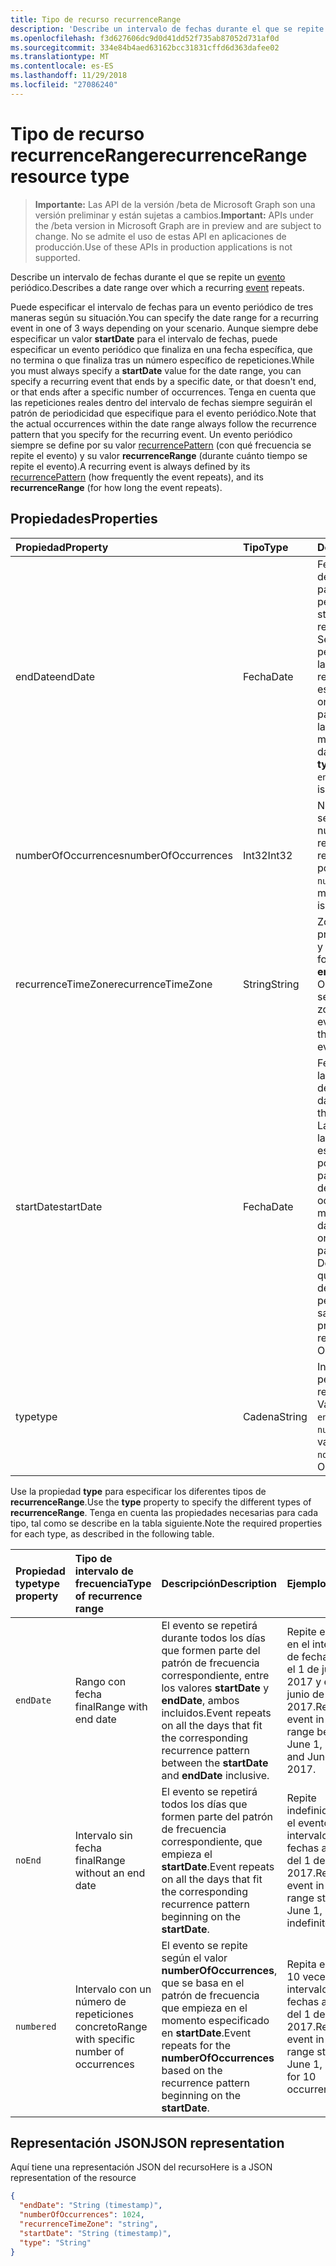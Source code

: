 ```yaml
---
title: Tipo de recurso recurrenceRange
description: 'Describe un intervalo de fechas durante el que se repite un evento periódico. '
ms.openlocfilehash: f3d627606dc9d0d41dd52f735ab87052d731af0d
ms.sourcegitcommit: 334e84b4aed63162bcc31831cffd6d363dafee02
ms.translationtype: MT
ms.contentlocale: es-ES
ms.lasthandoff: 11/29/2018
ms.locfileid: "27086240"
---
```

# <a name="recurrencerange-resource-type"></a><span data-ttu-id="9c64a-103">Tipo de recurso recurrenceRange</span><span class="sxs-lookup"><span data-stu-id="9c64a-103">recurrenceRange resource type</span></span>

> <span data-ttu-id="9c64a-104">**Importante:** Las API de la versión /beta de Microsoft Graph son una versión preliminar y están sujetas a cambios.</span><span class="sxs-lookup"><span data-stu-id="9c64a-104">**Important:** APIs under the /beta version in Microsoft Graph are in preview and are subject to change.</span></span> <span data-ttu-id="9c64a-105">No se admite el uso de estas API en aplicaciones de producción.</span><span class="sxs-lookup"><span data-stu-id="9c64a-105">Use of these APIs in production applications is not supported.</span></span>

<span data-ttu-id="9c64a-106">Describe un intervalo de fechas durante el que se repite un [evento](event.md) periódico.</span><span class="sxs-lookup"><span data-stu-id="9c64a-106">Describes a date range over which a recurring [event](event.md) repeats.</span></span> 

<span data-ttu-id="9c64a-107">Puede especificar el intervalo de fechas para un evento periódico de tres maneras según su situación.</span><span class="sxs-lookup"><span data-stu-id="9c64a-107">You can specify the date range for a recurring event in one of 3 ways depending on your scenario.</span></span> <span data-ttu-id="9c64a-108">Aunque siempre debe especificar un valor **startDate** para el intervalo de fechas, puede especificar un evento periódico que finaliza en una fecha específica, que no termina o que finaliza tras un número específico de repeticiones.</span><span class="sxs-lookup"><span data-stu-id="9c64a-108">While you must always specify a **startDate** value for the date range, you can specify a recurring event that ends by a specific date, or that doesn't end, or that ends after a specific number of occurrences.</span></span> <span data-ttu-id="9c64a-109">Tenga en cuenta que las repeticiones reales dentro del intervalo de fechas siempre seguirán el patrón de periodicidad que especifique para el evento periódico.</span><span class="sxs-lookup"><span data-stu-id="9c64a-109">Note that the actual occurrences within the date range always follow the recurrence pattern that you specify for the recurring event.</span></span> <span data-ttu-id="9c64a-110">Un evento periódico siempre se define por su valor [recurrencePattern](recurrencepattern.md) (con qué frecuencia se repite el evento) y su valor **recurrenceRange** (durante cuánto tiempo se repite el evento).</span><span class="sxs-lookup"><span data-stu-id="9c64a-110">A recurring event is always defined by its [recurrencePattern](recurrencepattern.md) (how frequently the event repeats), and its **recurrenceRange** (for how long the event repeats).</span></span>


## <a name="properties"></a><span data-ttu-id="9c64a-111">Propiedades</span><span class="sxs-lookup"><span data-stu-id="9c64a-111">Properties</span></span>

| <span data-ttu-id="9c64a-112">Propiedad</span><span class="sxs-lookup"><span data-stu-id="9c64a-112">Property</span></span>     | <span data-ttu-id="9c64a-113">Tipo</span><span class="sxs-lookup"><span data-stu-id="9c64a-113">Type</span></span>   |<span data-ttu-id="9c64a-114">Descripción</span><span class="sxs-lookup"><span data-stu-id="9c64a-114">Description</span></span>|
|:---------------|:--------|:----------|
|<span data-ttu-id="9c64a-115">endDate</span><span class="sxs-lookup"><span data-stu-id="9c64a-115">endDate</span></span>|<span data-ttu-id="9c64a-116">Fecha</span><span class="sxs-lookup"><span data-stu-id="9c64a-116">Date</span></span>|<span data-ttu-id="9c64a-117">Fecha en la que se detiene la aplicación del patrón de periodicidad.</span><span class="sxs-lookup"><span data-stu-id="9c64a-117">The date to stop applying the recurrence pattern.</span></span> <span data-ttu-id="9c64a-118">Según el patrón de periodicidad del evento, la última repetición de la reunión no puede ser esta fecha.</span><span class="sxs-lookup"><span data-stu-id="9c64a-118">Depending on the recurrence pattern of the event, the last occurrence of the meeting may not be this date.</span></span> <span data-ttu-id="9c64a-119">Se requiere si **type** es `endDate`.</span><span class="sxs-lookup"><span data-stu-id="9c64a-119">Required if **type** is `endDate`.</span></span>|
|<span data-ttu-id="9c64a-120">numberOfOccurrences</span><span class="sxs-lookup"><span data-stu-id="9c64a-120">numberOfOccurrences</span></span>|<span data-ttu-id="9c64a-121">Int32</span><span class="sxs-lookup"><span data-stu-id="9c64a-121">Int32</span></span>|<span data-ttu-id="9c64a-122">Número de veces que se repite el evento.</span><span class="sxs-lookup"><span data-stu-id="9c64a-122">The number of times to repeat the event.</span></span> <span data-ttu-id="9c64a-123">Se requiere y debe ser positivo si **type** es `numbered`.</span><span class="sxs-lookup"><span data-stu-id="9c64a-123">Required and must be positive if **type** is `numbered`.</span></span>|
|<span data-ttu-id="9c64a-124">recurrenceTimeZone</span><span class="sxs-lookup"><span data-stu-id="9c64a-124">recurrenceTimeZone</span></span>|<span data-ttu-id="9c64a-125">String</span><span class="sxs-lookup"><span data-stu-id="9c64a-125">String</span></span> |<span data-ttu-id="9c64a-126">Zona horaria de las propiedades **startDate** y **endDate**.</span><span class="sxs-lookup"><span data-stu-id="9c64a-126">Time zone for the **startDate** and **endDate** properties.</span></span> <span data-ttu-id="9c64a-127">Opcional.</span><span class="sxs-lookup"><span data-stu-id="9c64a-127">Optional.</span></span> <span data-ttu-id="9c64a-128">Si no se especifica, se usa la zona horaria del evento.</span><span class="sxs-lookup"><span data-stu-id="9c64a-128">If not specified, the time zone of the event is used.</span></span>|
|<span data-ttu-id="9c64a-129">startDate</span><span class="sxs-lookup"><span data-stu-id="9c64a-129">startDate</span></span>|<span data-ttu-id="9c64a-130">Fecha</span><span class="sxs-lookup"><span data-stu-id="9c64a-130">Date</span></span>|<span data-ttu-id="9c64a-131">Fecha en la que se inicia la aplicación del patrón de periodicidad.</span><span class="sxs-lookup"><span data-stu-id="9c64a-131">The date to start applying the recurrence pattern.</span></span> <span data-ttu-id="9c64a-132">La primera repetición de la reunión puede ser esta fecha o una posterior, en función del patrón de periodicidad del evento.</span><span class="sxs-lookup"><span data-stu-id="9c64a-132">The first occurrence of the meeting may be this date or later, depending on the recurrence pattern of the event.</span></span> <span data-ttu-id="9c64a-133">Debe ser el mismo valor que la propiedad **start** del [evento](event.md) periódico.</span><span class="sxs-lookup"><span data-stu-id="9c64a-133">Must be the same value as the **start** property of the recurring [event](event.md).</span></span> <span data-ttu-id="9c64a-134">Obligatorio.</span><span class="sxs-lookup"><span data-stu-id="9c64a-134">Required.</span></span>|
|<span data-ttu-id="9c64a-135">type</span><span class="sxs-lookup"><span data-stu-id="9c64a-135">type</span></span>|<span data-ttu-id="9c64a-136">Cadena</span><span class="sxs-lookup"><span data-stu-id="9c64a-136">String</span></span>|<span data-ttu-id="9c64a-137">Intervalo de periodicidad.</span><span class="sxs-lookup"><span data-stu-id="9c64a-137">The recurrence range.</span></span> <span data-ttu-id="9c64a-138">Valores posibles: `endDate`, `noEnd`, `numbered`.</span><span class="sxs-lookup"><span data-stu-id="9c64a-138">Possible values are: `endDate`, `noEnd`, `numbered`.</span></span> <span data-ttu-id="9c64a-139">Obligatorio.</span><span class="sxs-lookup"><span data-stu-id="9c64a-139">Required.</span></span>|

<span data-ttu-id="9c64a-140">Use la propiedad **type** para especificar los diferentes tipos de **recurrenceRange**.</span><span class="sxs-lookup"><span data-stu-id="9c64a-140">Use the **type** property to specify the different types of **recurrenceRange**.</span></span> <span data-ttu-id="9c64a-141">Tenga en cuenta las propiedades necesarias para cada tipo, tal como se describe en la tabla siguiente.</span><span class="sxs-lookup"><span data-stu-id="9c64a-141">Note the required properties for each type, as described in the following table.</span></span>

| <span data-ttu-id="9c64a-142">Propiedad type</span><span class="sxs-lookup"><span data-stu-id="9c64a-142">type property</span></span>  | <span data-ttu-id="9c64a-143">Tipo de intervalo de frecuencia</span><span class="sxs-lookup"><span data-stu-id="9c64a-143">Type of recurrence range</span></span> | <span data-ttu-id="9c64a-144">Descripción</span><span class="sxs-lookup"><span data-stu-id="9c64a-144">Description</span></span> | <span data-ttu-id="9c64a-145">Ejemplo</span><span class="sxs-lookup"><span data-stu-id="9c64a-145">Example</span></span> | <span data-ttu-id="9c64a-146">Propiedades requeridas</span><span class="sxs-lookup"><span data-stu-id="9c64a-146">Required properties</span></span> |
|:-------|:---------------|:--------|:--------|:--------|
|`endDate` |<span data-ttu-id="9c64a-147">Rango con fecha final</span><span class="sxs-lookup"><span data-stu-id="9c64a-147">Range with end date</span></span> | <span data-ttu-id="9c64a-148">El evento se repetirá durante todos los días que formen parte del patrón de frecuencia correspondiente, entre los valores **startDate** y **endDate**, ambos incluidos.</span><span class="sxs-lookup"><span data-stu-id="9c64a-148">Event repeats on all the days that fit the corresponding recurrence pattern between the **startDate** and **endDate** inclusive.</span></span> | <span data-ttu-id="9c64a-149">Repite el evento en el intervalo de fechas entre el 1 de junio de 2017 y el 15 de junio de 2017.</span><span class="sxs-lookup"><span data-stu-id="9c64a-149">Repeat event in the date range between June 1, 2017 and June 15, 2017.</span></span> | <span data-ttu-id="9c64a-150">**type**, **startDate**, **endDate**</span><span class="sxs-lookup"><span data-stu-id="9c64a-150">**type**, **startDate**, **endDate**</span></span> | 
|`noEnd`   |<span data-ttu-id="9c64a-151">Intervalo sin fecha final</span><span class="sxs-lookup"><span data-stu-id="9c64a-151">Range without an end date</span></span> | <span data-ttu-id="9c64a-152">El evento se repetirá todos los días que formen parte del patrón de frecuencia correspondiente, que empieza el **startDate**.</span><span class="sxs-lookup"><span data-stu-id="9c64a-152">Event repeats on all the days that fit the corresponding recurrence pattern beginning on the **startDate**.</span></span> | <span data-ttu-id="9c64a-153">Repite indefinidamente el evento en el intervalo de fechas a partir del 1 de junio de 2017.</span><span class="sxs-lookup"><span data-stu-id="9c64a-153">Repeat event in the date range starting on June 1, 2017 indefinitely.</span></span> | <span data-ttu-id="9c64a-154">**type**, **startDate**</span><span class="sxs-lookup"><span data-stu-id="9c64a-154">**type**, **startDate**</span></span> |
|`numbered`|<span data-ttu-id="9c64a-155">Intervalo con un número de repeticiones concreto</span><span class="sxs-lookup"><span data-stu-id="9c64a-155">Range with specific number of occurrences</span></span> | <span data-ttu-id="9c64a-156">El evento se repite según el valor **numberOfOccurrences**, que se basa en el patrón de frecuencia que empieza en el momento especificado en **startDate**.</span><span class="sxs-lookup"><span data-stu-id="9c64a-156">Event repeats for the **numberOfOccurrences** based on the recurrence pattern beginning on the **startDate**.</span></span> | <span data-ttu-id="9c64a-157">Repita el evento 10 veces en el intervalo de fechas a partir del 1 de junio de 2017.</span><span class="sxs-lookup"><span data-stu-id="9c64a-157">Repeat event in the date range starting on June 1, 2017, for 10 occurrences.</span></span>  | <span data-ttu-id="9c64a-158">**type**, **startDate**, **numberOfOccurrences**</span><span class="sxs-lookup"><span data-stu-id="9c64a-158">**type**, **startDate**, **numberOfOccurrences**</span></span> |

## <a name="json-representation"></a><span data-ttu-id="9c64a-159">Representación JSON</span><span class="sxs-lookup"><span data-stu-id="9c64a-159">JSON representation</span></span>

<span data-ttu-id="9c64a-160">Aquí tiene una representación JSON del recurso</span><span class="sxs-lookup"><span data-stu-id="9c64a-160">Here is a JSON representation of the resource</span></span>

<!-- {
  "blockType": "resource",
  "optionalProperties": [

  ],
  "@odata.type": "microsoft.graph.recurrenceRange"
}-->

```json
{
  "endDate": "String (timestamp)",
  "numberOfOccurrences": 1024,
  "recurrenceTimeZone": "string",
  "startDate": "String (timestamp)",
  "type": "String"
}

```

<!-- uuid: 8fcb5dbc-d5aa-4681-8e31-b001d5168d79
2015-10-25 14:57:30 UTC -->
<!-- {
  "type": "#page.annotation",
  "description": "recurrenceRange resource",
  "keywords": "",
  "section": "documentation",
  "suppressions": [
      "Warning: /api-reference/beta/resources/recurrencerange.md:
      Failed to parse any rows out of table with headers: | type property  | Type of recurrence range | Description | Example | Required properties |"
  ],
  "tocPath": ""
}-->
